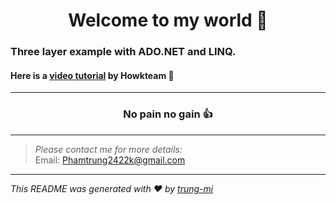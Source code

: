 <h1 align="center">Welcome to my world 👋</h1>

### Three layer example with ADO.NET and LINQ.

#### Here is a [video tutorial](https://www.youtube.com/watch?v=_IiEd9xCLpo&ab_channel=Kteam) by Howkteam 🤘

---

<h3 align="center">No pain no gain 👍</h3>

---
>_Please contact me for more details:_ <br>
>Email: <Phamtrung2422k@gmail.com>

---
_This README was generated with ❤️ by [trung-mi](https://github.com/truph77)_
